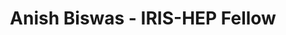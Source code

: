 ---
permalink: /fellows/AnishBiswas.html
layout: fellow
pagetype: fellow
active: false
title: Anish Biswas - IRIS-HEP Fellow
fellow-name: Anish Biswas
project_title: Enabling auto-differentiation for Awkward Array functions
focus-area: as
dates:
  start: 2021-01-09
  end: 2021-04-03
photo: /assets/images/team/Anish-Biswas.jpg
institution: Manipal Institute of Technology
website:
e-mail: anishbiswas271@gmail.com
mentors:
- Jim Pivarski (Princeton University)
- Lukas Henreich (CERN)
- David Lange (Princeton University)
project_goal: >
  The IRIS-HEP Analysis Systems group is investigating whole-analysis differentiability
  to improve analysis optimization (grad-hep). However, not all operations in Awkward
  Array can be differentiated, so an analysis that uses this library can’t take advantage
  of this technique. There are several popular machine learning frameworks that make
  use of auto-differentiation. Out of these, Tensorflow, PyTorch and JAX are the most
  popular ones. This project seeks to compute derivatives for operations in Awkward
  Arrays, and integrate them with these libraries so that all functions containing
  Awkward Arrays can be differentiated by them. The ​grad-hep group of IRIS-HEP is
  primarily focused on end-to-end analysis, and they use JAX as their primary library
  for auto-differentiation. Awkward Arrays and Uproot are becoming a standard within
  the particle physics community and without having derivatives of Awkward Array operations
  in place, the entire idea behind whole-analysis differentiability(​neos​) would
  be unable to proceed. One of the major parts of this project, hence, aims to enable
  JAX to differentiate functions containing Awkward Arrays.
proposal: /assets/pdf/AnishBiswas_Proposal.pdf
presentations:
- title: Enabling auto-differentiation for Awkward Array functions
  date: 2021-05-10
  url: https://indico.cern.ch/event/1033648/contributions/4340841/attachments/2242325/3802149/Anish%20Biswas%20Awkward%20Arrays%20JAX.pdf
  meeting: IRIS-HEP Topical Meetings
  meetingurl: https://indico.cern.ch/event/1033648/
  recordingurl: https://youtu.be/hQrCdt5gKck
  focus-area: as
current_status: >
  <strong>July 2022</strong> - Software Engineer at Microsoft
github-username: swishdiff

linkedin-profile: https://www.linkedin.com/in/anish-biswas
---